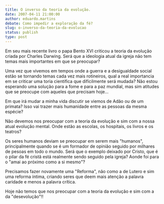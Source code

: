 ```yaml
---
title: O inverso da teoria da evolução.
date: 2007-04-11 21:00:00
author: eduardo.martins
debate: Como impedir a exploração da fé?
slug: o-inverso-da-teoria-da-evolucao
status: publish 
type: post
---
```


Em seu mais recente livro o papa Bento XVI criticou a teoria da evolução criada por Charles Darwing. Será que a ideologia atual da igreja não tem temas mais importantes em que se preocupar?  

Uma vez que vivemos em tempos onde a guerra e a desigualdade social estão se tornando temas cada vez mais rotineiros, qual a real importancia em se criticar uma toria cientifica que difícilmente será mudada? Não estou esperando uma solução para a fome e para a paz mundial, mas sim atitudes que se preocupe com aqueles que precisam hoje...   

Em que irá mudar a minha vida discutir se viemos de Adão ou de um primata? Isso vai trazer mais humanidade entre as pessoas da mesma espécie?   

Não devemos nos preocupar com a teoria da evolução e sim com a nossa atual evolução mental. Onde estão as escolas, os hospitais, os livros e os teatros?   

Os seres humanos deviam se preocupar em serem mais "humanos", principalmente quando se é um formador de opinião seguido por milhares de pesoas em todo o mundo. Será que o exemplo deixado por Cristo, que é o pilar da fé cristã está realmente sendo seguido pela igreja? Aonde foi para o "amai ao próximo como a si mesmo"?   

Precisamos fazer novamente uma "Reforma", não como a de Lutero e sim uma reforma íntima, criando seres que deem mais atenção a palavra caridade e menos a palavra crítica.   

Hoje não temos que nos preocupar com a teoria da evolução e sim com a da "desevolução"!!
